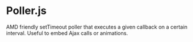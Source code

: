 Poller.js
=========

AMD friendly setTimeout poller that executes a given callback on a certain interval.  Useful to embed Ajax calls or animations.
